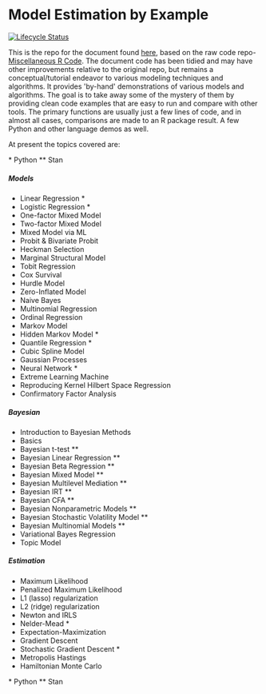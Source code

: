 # Model Estimation by Example

[![Lifecycle Status](https://img.shields.io/badge/lifecycle-stable-green.svg)](https://www.tidyverse.org/lifecycle/)

This is the repo for the document found
[here](https://m-clark.github.io/models-by-example/), based on the raw code
repo- [Miscellaneous R Code](https://github.com/m-clark/Miscellaneous-R-Code/).
The document code has been tidied and may have other improvements relative to
the original repo, but remains a conceptual/tutorial endeavor to various
modeling  techniques and algorithms. It provides 'by-hand' demonstrations of
various models and algorithms. The goal is to take away some of the mystery of
them by providing clean code examples that are easy to run and compare with
other tools.  The primary functions are usually just a few lines of code, and in almost all
cases, comparisons are made to an R package result.  A few Python and other
language demos as well.


At present the topics covered are:

\* Python
** Stan


##### Models

- Linear Regression *
- Logistic Regression *
- One-factor Mixed Model
- Two-factor Mixed Model
- Mixed Model via ML
- Probit & Bivariate Probit
- Heckman Selection
- Marginal Structural Model
- Tobit Regression
- Cox Survival
- Hurdle Model
- Zero-Inflated Model
- Naive Bayes
- Multinomial Regression
- Ordinal Regression
- Markov Model
- Hidden Markov Model *
- Quantile Regression *
- Cubic Spline Model
- Gaussian Processes
- Neural Network *
- Extreme Learning Machine
- Reproducing Kernel Hilbert Space Regression
- Confirmatory Factor Analysis

##### Bayesian

- Introduction to Bayesian Methods
- Basics
- Bayesian t-test **
- Bayesian Linear Regression **
- Bayesian Beta Regression **
- Bayesian Mixed Model **
- Bayesian Multilevel Mediation **
- Bayesian IRT **
- Bayesian CFA **
- Bayesian Nonparametric Models **
- Bayesian Stochastic Volatility Model **
- Bayesian Multinomial Models **
- Variational Bayes Regression
- Topic Model

##### Estimation

- Maximum Likelihood
- Penalized Maximum Likelihood
- L1 (lasso) regularization
- L2 (ridge) regularization
- Newton and IRLS
- Nelder-Mead *
- Expectation-Maximization
- Gradient Descent
- Stochastic Gradient Descent *
- Metropolis Hastings
- Hamiltonian Monte Carlo


\* Python
** Stan